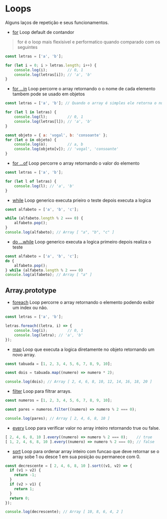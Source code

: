# Loops
Alguns laços de repetição e seus funcionamentos.


- [for]() Loop default de contandor

> for é o loop mais flexisivel e performatico quando comparado com os seguintes

```javascript
const letras = ['a', 'b'];

for (let i = 0; i > letras.length; i++) {
    console.log(i);         // 0, 1
    console.log(letras[i]); // 'a', 'b'
}
```

- [for ...in]() Loop percorre o array retornando o o nome de cada elemento tambem pode se usado em objetos

```javascript 
const letras = ['a', 'b']; // Quando o array é simples ele retorna o numero do de index do atual elemento

for (let l in letras) {
    console.log(l);         // 0, 1
    console.log(letras[l]); // 'a', 'b'
}

const objeto = { a: 'vogal', b: 'consoante' };
for (let o in objeto) {
    console.log(o);         // a, b
    console.log(objeto[v]); // 'vogal', 'consoante'
}
```

- [for ...of]() Loop percorre o array retornando o valor do elemento

```javascript   
const letras = ['a', 'b']; 

for (let l of letras) {
    console.log(l); // 'a', 'b'
}
```

- [while]() Loop generico executa prieiro o teste depois executa a logica

```javascript   
const alfabeto = ['a', 'b', 'c'];

while (alfabeto.length % 2 === 0) {
    alfabeto.pop();
}
console.log(alfabeto); // Array [ "a", "b", "c" ]
```

- [do ...while]() Loop generico executa a logica primeiro depois realiza o teste

```javascript   
const alfabeto = ['a', 'b', 'c'];
do {
    alfabeto.pop();
} while (alfabeto.length % 2 === 0) 
console.log(alfabeto); // Array [ "a" ]
```

## Array.prototype

- [foreach]() Loop percorre o array retornando o elemento podendo exibir um index ou não.

```javascript   
const letras = ['a', 'b'];

letras.foreach((letra, i) => {
    console.log(i);         // 0, 1
    console.log(letra); // 'a', 'b'
});

```

- [map]() Loop que executa a logica diretamente no objeto retornando um novo array.

```javascript   
const tabuada = [1, 2, 3, 4, 5, 6, 7, 8, 9, 10];

const dois = tabuada.map((numero) => numero * 2);

console.log(dois); // Array [ 2, 4, 6, 8, 10, 12, 14, 16, 18, 20 ]
```

- [filter]() Loop para filtrar arrays.

```javascript   
const numeros = [1, 2, 3, 4, 5, 6, 7, 8, 9, 10];

const pares = numeros.filter((numero) => numero % 2 === 0);

console.log(pares); // Array [ 2, 4, 6, 8, 10 ]
```

- [every]() Loop para verificar valor no array inteiro retornando true ou false.

```javascript   
[ 2, 4, 6, 8, 10 ].every((numero) => numero % 2 === 0);    // true
[ 1, 2, 4, 6, 8, 10 ].every((numero) => numero % 2 === 0); // false
```

- [sort]() Loop para ordenar array inteiro com funcao que deve retornar se o array sobe 1 ou desce 1 em sua posição ou permanece com 0.

```javascript   
const decrescente = [ 2, 4, 6, 8, 10 ].sort((v1, v2) => {
  if (v1 > v2) {
    return -1;
  }
  if (v2 > v1) {
    return 1;
  }
  return 0;
});   

console.log(decrescente); // Array [ 10, 8, 6, 4, 2 ]
```
